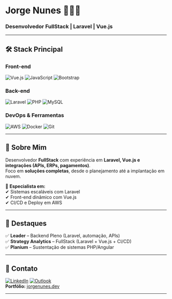 # **Jorge Nunes** 👨🏾‍💻
### **Desenvolvedor FullStack | Laravel | Vue.js**  

---

## **🛠 Stack Principal**  

### **Front-end**  
![Vue.js](https://img.shields.io/badge/-Vue.js-4FC08D?logo=vuedotjs&logoColor=white)
![JavaScript](https://img.shields.io/badge/-JavaScript-F7DF1E?logo=javascript&logoColor=black)
![Bootstrap](https://img.shields.io/badge/-Bootstrap-7952B3?logo=bootstrap&logoColor=white)  

### **Back-end**  
![Laravel](https://img.shields.io/badge/-Laravel-FF2D20?logo=laravel&logoColor=white)
![PHP](https://img.shields.io/badge/-PHP-777BB4?logo=php&logoColor=white)
![MySQL](https://img.shields.io/badge/-MySQL-4479A1?logo=mysql&logoColor=white)  

### **DevOps & Ferramentas**  
![AWS](https://img.shields.io/badge/-AWS-232F3E?logo=amazonaws&logoColor=white)
![Docker](https://img.shields.io/badge/-Docker-2496ED?logo=docker&logoColor=white)
![Git](https://img.shields.io/badge/-Git-F05032?logo=git&logoColor=white)  

---

## **🚀 Sobre Mim**  
Desenvolvedor **FullStack** com experiência em **Laravel, Vue.js e integrações (APIs, ERPs, pagamentos)**.  
Foco em **soluções completas**, desde o planejamento até a implantação em nuvem.  

🔹 **Especialista em:**  
✔ Sistemas escaláveis com Laravel  
✔ Front-end dinâmico com Vue.js  
✔ CI/CD e Deploy em AWS  

---

## **📌 Destaques**  
✅ **Leader** – Backend Pleno (Laravel, automação, APIs)  
✅ **Strategy Analytics** – FullStack (Laravel + Vue.js + CI/CD)  
✅ **Planium** – Sustentação de sistemas PHP/Angular  

---

## **📩 Contato**  
[![LinkedIn](https://img.shields.io/badge/-LinkedIn-0A66C2?logo=linkedin)](https://www.linkedin.com/in/jlbnunes/)
[![Outlook](https://img.shields.io/badge/-Email-0078D4?logo=microsoft-outlook)](mailto:jlbnunes@live.com)  
**Portfólio:** [jorgenunes.dev](https://jorgefsdeveloper.bucardcode.com.br/) 

---
